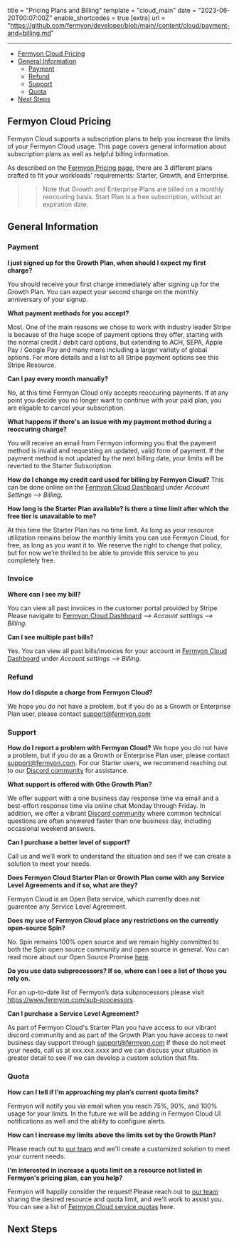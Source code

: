 title = "Pricing Plans and Billing"
template = "cloud_main"
date = "2023-06-20T00:07:00Z"
enable_shortcodes = true
[extra]
url = "https://github.com/fermyon/developer/blob/main//content/cloud/payment-and=billing.md"

---
- [Fermyon Cloud Pricing](#fermyon-cloud-pricing)
- [General Information](#general-information)
  - [Payment](#payment)
  - [Refund](#refund)
  - [Support](#support)
  - [Quota](#quota) 
- [Next Steps](#next-steps)

## Fermyon Cloud Pricing
Fermyon Cloud supports a subscription plans to help you increase the limits of your Fermyon Cloud usage. This page covers general information about subscription plans as well as helpful billing information. 

As described on the [Fermyon Pricing page](fermyon.com/pricing), there are 3 different plans crafted to fit your workloads' requirements: Starter, Growth, and Enterprise.

>> Note that Growth and Enterprise Plans are billed on a monthly reoccuring basis. Start Plan is a free subscription, without an expiration date. 

## General Information

### Payment

**I just signed up for the Growth Plan, when should I expect my first charge?**

You should receive your first charge immediately after signing up for the Growth Plan. You can expect your second charge on the monthly anniversary of your signup.

**What payment methods for you accept?**

Most. One of the main reasons we chose to work with industry leader Stripe is because of the huge scope of payment options they offer, starting with the normal credit / debit card options, but extending to ACH, SEPA, Apple Pay / Google Pay and many more including a larger variety of global options. For more details and a list to all Stripe payment options see this Stripe Resource. 

**Can I pay every month manually?**

No, at this time Fermyon Cloud only accepts reoccuring payments. If at any point you decide you no longer want to continue with your paid plan, you are eligable to cancel your subscription. 

**What happens if there's an issue with my payment method during a reoccuring charge?**

You will receive an email from Fermyon informing you that the payment method is invalid and requesting an updated, valid form of payment. If the payment method is not updated by the next billing date, your limits will be reverted to the Starter Subscription.

**How do I change my credit card used for billing by Fermyon Cloud?**
This can be done online on the [Fermyon Cloud Dashboard](cloud.fermyon.com) under _Account Settings --> Billing_. 


**How long is the Starter Plan available? Is there a time limit after which the free tier is unavailable to me?**

At this time the Starter Plan has no time limit. As long as your resource utilization remains below the monthly limits you can use Fermyon Cloud, for free, as long as you want it to. We reserve the right to change that policy, but for now we’re thrilled to be able to provide this service to you completely free.

### Invoice 

**Where can I see my bill?**

You can view all past invoices in the customer portal provided by Stripe. Please navigate to [Fermyon Cloud Dashboard](https://cloud.fermyon.com) _—> Account settings —> Billing_.

**Can I see multiple past bills?**

Yes. You can view all past bills/invoices for your account in 
[Fermyon Cloud Dashboard](https://cloud.fermyon.com) under _Account settings —> Billing_.

### Refund

**How do I dispute a charge from Fermyon Cloud?**

We hope you do not have a problem, but if you do as a Growth or Enterprise Plan user, please contact [support@fermyon.com](mailto:support@fermyon.com)

### Support

**How do I report a problem with Fermyon Cloud?**
We hope you do not have a problem, but if you do as a Growth or Enterprise Plan user, please contact [support@fermyon.com](mailto:support@fermyon.com). For our Starter users, we recommend reaching out to our [Discord community](https://discord.gg/AAFNfS7NGf) for assistance. 

**What support is offered with Gthe Growth Plan?**

We offer support with a one business day response time via email and a best-effort response time via online chat Monday through Friday. In addition, we offer a vibrant [Discord community](https://discord.gg/AAFNfS7NGf) where common technical questions are often answered faster than one business day, including occasional weekend answers.

**Can I purchase a better level of support?**

Call us and we’ll work to understand the situation and see if we can create a solution to meet your needs.


**Does Fermyon Cloud Starter Plan or Growth Plan come with any Service Level Agreements and if so, what are they?**

Fermyon Cloud is an Open Beta service, which currently does not guarentee any Service Level Agreement. 

**Does my use of Fermyon Cloud place any restrictions on the currently open-source Spin?**

No. Spin remains 100% open source and we remain highly committed to both the Spin open source community and open source in general. You can read more about our Open Source Promise [here](https://www.fermyon.com/open-source-promise).

**Do you use data subprocessors? If so, where can I see a list of those you rely on.**

For an up-to-date list of Fermyon’s data subprocessors please visit https://www.fermyon.com/sub-processors.

**Can I purchase a Service Level Agreement?**

As part of Fermyon Cloud's Starter Plan you have access to our vibrant discord community and as part of the Growth Plan you have access to next business day support through [support@fermyon.com](mailto:support@fermyon.com)
If these do not meet your needs, call us at xxx.xxx.xxxx and we can discuss your situation in greater detail to see if we can develop a custom solution that fits.

### Quota

**How can I tell if I’m approaching my plan’s current quota limits?**

Fermyon will notify you via email when you reach 75%, 90%, and 100% usage for your limits. In the future we will be adding in Fermyon Cloud UI notifications as well and the ability to configure alerts.

**How can I increase my limits above the limits set by the Growth Plan?**

Please reach out to [our team](mailto:sales@fermyon.com) and we'll create a customized solution to meet your current needs. 

**I'm interested in increase a quota limit on a resource not listed in Fermyon's pricing plan, can you help?**

Fermyon will happily consider the request! Please reach out to [our team](mailto:sales@fermyon.com) sharing the desired resource and quota limit, and we'll work to assist you. You can see a list of [Fermyon Cloud service quotas](https://developer.fermyon.com/cloud/faq#service-limits) here.

## Next Steps

